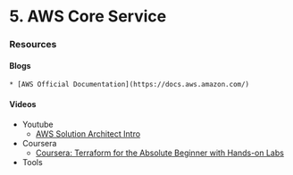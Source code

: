 # 5. AWS Core Service



### Resources
#### Blogs
    * [AWS Official Documentation](https://docs.aws.amazon.com/)
#### Videos
* Youtube
  * [AWS Solution Architect Intro](https://www.youtube.com/watch?v=SEulIt1C2E8&list=PL7iMyoQPMtAPVSnMZOpptxGoPqwK1piC6&index=1)
* Coursera
    * [Coursera: Terraform for the Absolute Beginner with Hands-on Labs](https://www.coursera.org/learn/terraform-for-the-absolute-beginner?specialization=devops-mastery)
* Tools

